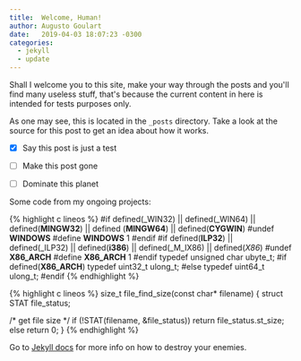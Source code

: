 ```yaml
---
title:  Welcome, Human!
author: Augusto Goulart
date:   2019-04-03 18:07:23 -0300
categories:
  - jekyll
  - update
---
```


Shall I welcome you to this site, make your way through the posts and you'll find many useless stuff, that's because the current content in here is intended for tests purposes only.

As one may see, this is located in the `_posts` directory. Take a look at the source for this post to get an idea about how it works.

- [x] Say this post is just a test
+ [ ] Make this post gone
- [ ] Dominate this planet

Some code from my ongoing projects:

{% highlight c lineos %}
#if defined(_WIN32) || defined(_WIN64) || defined(__MINGW32__) || defined (__MINGW64__) || defined(__CYGWIN__)
  #undef __WINDOWS__
  #define __WINDOWS__ 1
#endif
#if defined(__ILP32__) || defined(_ILP32) || defined(__i386__) || defined(_M_IX86) || defined(_X86_)
  #undef __X86_ARCH__
  #define __X86_ARCH__ 1
#endif
typedef unsigned char ubyte_t;
#if defined(__X86_ARCH__)
  typedef uint32_t ulong_t;
#else
  typedef uint64_t ulong_t;
#endif
{% endhighlight %}

{% highlight c lineos %}
size_t file_find_size(const char* filename)
{
  struct STAT file_status;

  /* get file size */
  if (!STAT(filename, &file_status))
    return file_status.st_size;
  else
    return 0;
}
{% endhighlight %}

Go to [Jekyll docs][jekyll-docs] for more info on how to destroy your enemies.

[jekyll-docs]: https://jekyllrb.com/docs/home
